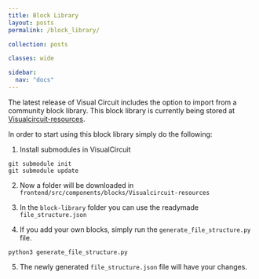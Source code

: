 ```yaml
---
title: Block Library
layout: posts
permalink: /block_library/

collection: posts

classes: wide

sidebar:
  nav: "docs"
---
```


The latest release of Visual Circuit includes the option to import from a community block library. This block library is currently being stored at [Visualcircuit-resources](https://github.com/JdeRobot/VisualCircuit-resources).

In order to start using this block library simply do the following:
1. Install submodules in VisualCircuit
```
git submodule init
git submodule update
```

2. Now a folder will be downloaded in `frontend/src/components/blocks/Visualcircuit-resources`

3. In the `block-library` folder you can use the readymade `file_structure.json`

4. If you add your own blocks, simply run the `generate_file_structure.py` file.
```
python3 generate_file_structure.py
```

5. The newly generated `file_structure.json` file will have your changes.

